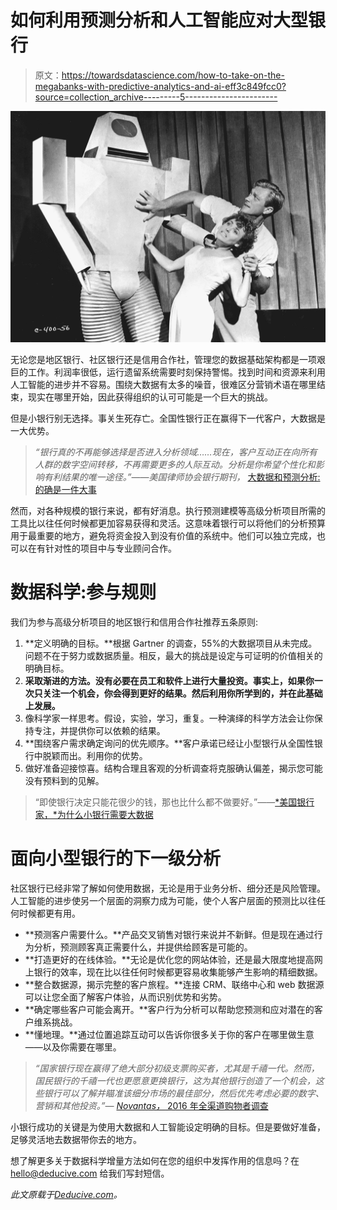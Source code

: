 # 如何利用预测分析和人工智能应对大型银行

> 原文：<https://towardsdatascience.com/how-to-take-on-the-megabanks-with-predictive-analytics-and-ai-eff3c849fcc0?source=collection_archive---------5----------------------->

![](img/1729fae60b7fd398bd695688a7910394.png)

无论您是地区银行、社区银行还是信用合作社，管理您的数据基础架构都是一项艰巨的工作。利润率很低，运行遗留系统需要时刻保持警惕。找到时间和资源来利用人工智能的进步并不容易。围绕大数据有太多的噪音，很难区分营销术语在哪里结束，现实在哪里开始，因此获得组织的认可可能是一个巨大的挑战。

但是小银行别无选择。事关生死存亡。全国性银行正在赢得下一代客户，大数据是一大优势。

> *“银行真的不再能够选择是否进入分析领域……现在，客户互动正在向所有人群的数字空间转移，不再需要更多的人际互动。分析是你希望个性化和影响有利结果的唯一途径。”——美国律师协会银行期刊，* [大数据和预测分析:的确是一件大事](http://bankingjournal.aba.com/2015/11/big-data-and-predictive-analytics-a-big-deal-indeed-2/)

然而，对各种规模的银行来说，都有好消息。执行预测建模等高级分析项目所需的工具比以往任何时候都更加容易获得和灵活。这意味着银行可以将他们的分析预算用于最重要的地方，避免将资金投入到没有价值的系统中。他们可以独立完成，也可以在有针对性的项目中与专业顾问合作。

# 数据科学:参与规则

我们为参与高级分析项目的地区银行和信用合作社推荐五条原则:

1.  **定义明确的目标。**根据 Gartner 的调查，55%的大数据项目从未完成。问题不在于努力或数据质量。相反，最大的挑战是设定与可证明的价值相关的明确目标。
2.  **采取渐进的方法。没有必要在员工和软件上进行大量投资。事实上，如果你一次只关注一个机会，你会得到更好的结果。然后利用你所学到的，并在此基础上发展。**
3.  像科学家一样思考。假设，实验，学习，重复。一种演绎的科学方法会让你保持专注，并提供你可以依赖的结果。
4.  **围绕客户需求确定询问的优先顺序。**客户承诺已经让小型银行从全国性银行中脱颖而出。利用你的优势。
5.  做好准备迎接惊喜。结构合理且客观的分析调查将克服确认偏差，揭示您可能没有预料到的见解。

> “即使银行决定只能花很少的钱，那也比什么都不做要好。”——[*美国银行家，*为什么小银行需要大数据](https://www.americanbanker.com/news/why-small-banks-need-big-data)

# 面向小型银行的下一级分析

社区银行已经非常了解如何使用数据，无论是用于业务分析、细分还是风险管理。人工智能的进步使另一个层面的洞察力成为可能，使个人客户层面的预测比以往任何时候都更有用。

*   **预测客户需要什么。**产品交叉销售对银行来说并不新鲜。但是现在通过行为分析，预测顾客真正需要什么，并提供给顾客是可能的。
*   **打造更好的在线体验。**无论是优化您的网站体验，还是最大限度地提高网上银行的效率，现在比以往任何时候都更容易收集能够产生影响的精细数据。
*   **整合数据源，揭示完整的客户旅程。**连接 CRM、联络中心和 web 数据源可以让您全面了解客户体验，从而识别优势和劣势。
*   **确定哪些客户可能会离开。**客户行为分析可以帮助您预测和应对潜在的客户维系挑战。
*   **懂地理。**通过位置追踪互动可以告诉你很多关于你的客户在哪里做生意——以及你需要在哪里。

> *“国家银行现在赢得了绝大部分初级支票购买者，尤其是千禧一代。然而，国民银行的千禧一代也更愿意更换银行，这为其他银行创造了一个机会，这些银行可以了解并瞄准该细分市场的最佳部分，然后优先考虑必要的数字、营销和其他投资。”—* [*Novantas，* 2016 年全渠道购物者调查](http://consumerbankers.com/sites/default/files/2016_Novantas_Omni-Channel_web.pdf)

小银行成功的关键是为使用大数据和人工智能设定明确的目标。但是要做好准备，足够灵活地去数据带你去的地方。

想了解更多关于数据科学增量方法如何在您的组织中发挥作用的信息吗？在 hello@deducive.com 给我们写封短信。

*此文原载于*[*Deducive.com*](https://www.deducive.com/blog/2017/3/1/smaller-banks-can-take-on-the-megabanks-and-win-with-predictive-modeling)*。*